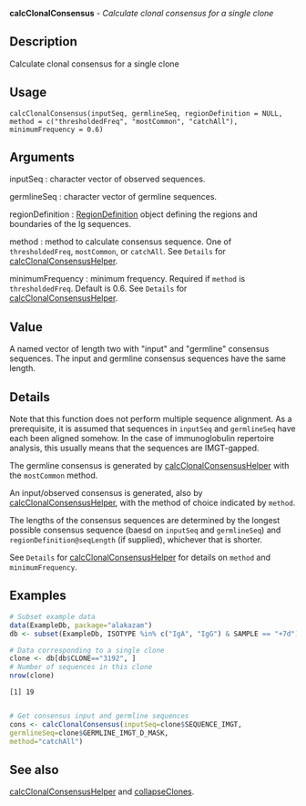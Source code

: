 





**calcClonalConsensus** - *Calculate clonal consensus for a single clone*

Description
--------------------

Calculate clonal consensus for a single clone


Usage
--------------------
```
calcClonalConsensus(inputSeq, germlineSeq, regionDefinition = NULL,
method = c("thresholdedFreq", "mostCommon", "catchAll"),
minimumFrequency = 0.6)
```

Arguments
-------------------

inputSeq
:   character vector of observed sequences.

germlineSeq
:   character vector of germline sequences.

regionDefinition
:   [RegionDefinition](RegionDefinition-class.md) object defining the regions
and boundaries of the Ig sequences.

method
:   method to calculate consensus sequence. One of `thresholdedFreq`, 
`mostCommon`, or `catchAll`. See `Details` for
[calcClonalConsensusHelper](calcClonalConsensusHelper.md).

minimumFrequency
:   minimum frequency. Required if `method` is `thresholdedFreq`.
Default is 0.6. See `Details` for [calcClonalConsensusHelper](calcClonalConsensusHelper.md).




Value
-------------------

A named vector of length two with "input" and "germline" consensus sequences. The
input and germline consensus sequences have the same length.


Details
-------------------

Note that this function does not perform multiple sequence alignment. As a 
prerequisite, it is assumed that sequences in `inputSeq` and `germlineSeq`
have each been aligned somehow. In the case of immunoglobulin repertoire analysis, 
this usually means that the sequences are IMGT-gapped.

The germline consensus is generated by [calcClonalConsensusHelper](calcClonalConsensusHelper.md) with the 
`mostCommon` method. 

An input/observed consensus is generated, also by 
[calcClonalConsensusHelper](calcClonalConsensusHelper.md), with the method of choice indicated by 
`method`. 

The lengths of the consensus sequences are determined by the longest possible consensus
sequence (baesd on `inputSeq` and `germlineSeq`) and 
`regionDefinition@seqLength` (if supplied), whichever that is shorter. 

See `Details` for [calcClonalConsensusHelper](calcClonalConsensusHelper.md) for details on `method`
and `minimumFrequency`.



Examples
-------------------

```R
# Subset example data
data(ExampleDb, package="alakazam")
db <- subset(ExampleDb, ISOTYPE %in% c("IgA", "IgG") & SAMPLE == "+7d")

# Data corresponding to a single clone
clone <- db[db$CLONE=="3192", ]
# Number of sequences in this clone
nrow(clone)

```


```
[1] 19

```


```R

# Get consensus input and germline sequences
cons <- calcClonalConsensus(inputSeq=clone$SEQUENCE_IMGT, 
germlineSeq=clone$GERMLINE_IMGT_D_MASK,
method="catchAll")
```



See also
-------------------

[calcClonalConsensusHelper](calcClonalConsensusHelper.md) and [collapseClones](collapseClones.md).



